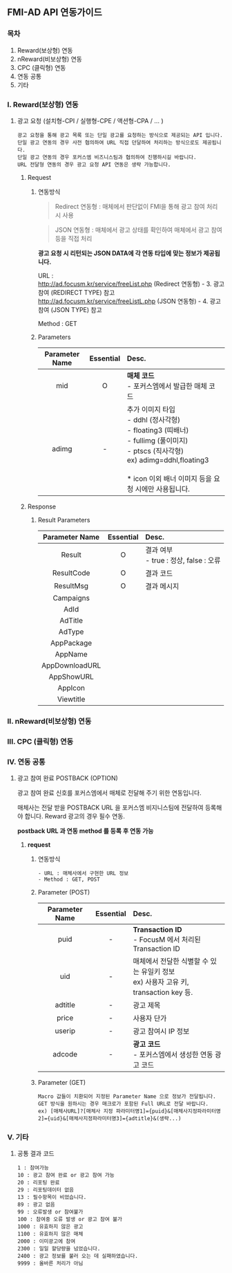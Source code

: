 ## FMI-AD API 연동가이드

### 목차
1. Reward(보상형) 연동
2. nReward(비보상형) 연동
3. CPC (클릭형) 연동
4. 연동 공통
5. 기타

### I. Reward(보상형) 연동
1. 광고 요청 (설치형-CPI / 실행형-CPE / 액션형-CPA / … )
    
    ```
    광고 요청을 통해 광고 목록 또는 단일 광고를 요청하는 방식으로 제공되는 API 입니다.
    단일 광고 연동의 경우 사전 협의하여 URL 직접 던달하여 처리하는 방식으로도 제공됩니다.
    단일 광고 연동의 경우 포커스엠 비즈니스팀과 협의하여 진행하시길 바랍니다.
    URL 전달형 연동의 경우 광고 요청 API 연동은 생략 가능합니다.
    ```
   
    1. Request
    
        1. 연동방식
            
            > Redirect 연동형 : 매체에서 판단없이 FMI을 통해 광고 참여 처리 시 사용
            
            > JSON 연동형 : 매체에서 광고 상태를 확인하여 매체에서 광고 참여 등을 직접 처리
            
            **광고 요청 시 리턴되는 JSON DATA에 각 연동 타입에 맞는 정보가 제공됩니다.**
            
            URL : <br/>
            http://ad.focusm.kr/service/freeList.php (Redirect 연동형) - 3. 광고 참여 (REDIRECT TYPE) 참고              
            http://ad.focusm.kr/service/freeListL.php (JSON 연동형) - 4. 광고 참여 (JSON TYPE) 참고
            
            Method : GET
            
        2. Parameters
            
            | Parameter Name | Essential | Desc.  |
            | :------------: | :-------: | :----------------------- |
            | mid            | O         | **매체 코드** <br/> - 포커스엠에서 발급한 매체 코드 |
            | adimg          | -         | 추가 이미지 타입<br/> - ddhl (정사각형)<br/> - floating3 (띠배너)<br/> - fullimg (풀이미지)<br/> - ptscs (직사각형)<br/> ex) adimg=ddhl,floating3<br/><br/> * icon 이외 배너 이미지 등을 요청 시에만 사용됩니다.  |
        
    2. Response
        1. Result Parameters
        
            | Parameter Name  | Essential | Desc.  |
            | :-------------: | :-------: | :----------------------- |
            | Result          | O         | 결과 여부 <br/> - true : 정상, false : 오류 |
            | ResultCode      | O         | 결과 코드                                   |
            | ResultMsg       | O         | 결과 메시지                                 |
            | Campaigns                                                               |||
            | AdId            |           |             |
            | AdTitle         |           |             |
            | AdType          |           |             |
            | AppPackage      |           |             |
            | AppName         |           |             |
            | AppDownloadURL  |           |             |
            | AppShowURL      |           |             |
            | AppIcon         |           |             |
            | Viewtitle       |           |             |
        
        
                    
### II. nReward(비보상형) 연동

### III. CPC (클릭형) 연동

### IV. 연동 공통
1. 광고 참여 완료 POSTBACK (OPTION)

    광고 참여 완료 신호를 포커스엠에서 매체로 전달해 주기 위한 연동입니다.
    
    매체사는 전달 받을 POSTBACK URL 을 포커스엠 비지니스팀에 전달하여 등록해야 합니다. Reward 광고의 경우 필수 연동.
    
    **postback URL 과 연동 method 를 등록 후 연동 가능**
    
    1. **request**
    
        1. 연동방식
            ```
            - URL : 매체사에서 구현한 URL 정보
            - Method : GET, POST
            ```
        2. Parameter (POST)
        
            | Parameter Name  | Essential | Desc. |
            | :---: | :---: | :----------------------- |
            | puid     | -    | **Transaction ID** <br/> - FocusM 에서 처리된 Transaction ID |
            | uid      | -    | 매체에서 전달한 식별할 수 있는 유일키 정보<br/>ex) 사용자 고유 키, transaction key 등.  |
            | adtitle  | -    | 광고 제목 |
            | price    | -    | 사용자 단가 |
            | userip   | -    | 광고 참여시 IP 정보 |
            | adcode   | -    | **광고 코드**<br/> - 포커스엠에서 생성한 연동 광고 코드  |
        
        3. Parameter (GET)
            ```
            Macro 값들이 치환되어 지정된 Parameter Name 으로 정보가 전달됩니다. 
            GET 방식을 원하시는 경우 매크로가 포함된 Full URL로 전달 바랍니다.
            ex) [매체사URL]?[매체사 지정 파라미터명1]={puid}&[매체사지정파라미터명2]={uid}&[매체사지정파라미터명3]={adtitle}&(생략...)
            ```      
                
### V. 기타
1. 공통 결과 코드
    
    ```
    1 : 참여가능
    10 : 광고 참여 완료 or 광고 참여 가능
    20 : 리포팅 완료
    29 : 리포팅데이터 없음
    13 : 필수항목이 비었습니다.
    89 : 광고 없음
    99 : 오류발생 or 참여불가
    100 : 참여중 오류 발생 or 광고 참여 불가
    1000 : 유효하지 않은 광고
    1100 : 유효하지 않은 매체
    2000 : 이미광고에 참여
    2300 : 일일 할당량을 넘었습니다.
    2400 : 광고 정보를 불러 오는 데 실패하였습니다.
    9999 : 올바른 처리가 아님
    ```


